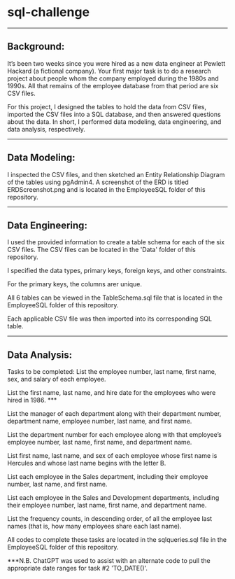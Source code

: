 # sql-challenge
-----------
Background:
-----------
It’s been two weeks since you were hired as a new data engineer at Pewlett Hackard (a fictional company). Your first major task is to do a research project about people whom the company employed during the 1980s and 1990s. All that remains of the employee database from that period are six CSV files.

For this project, I designed the tables to hold the data from CSV files, imported the CSV files into a SQL database, and then answered questions about the data. In short, I performed data modeling, data engineering, and data analysis, respectively.

--------------
Data Modeling:
--------------
I inspected the CSV files, and then sketched an Entity Relationship Diagram of the tables using pgAdmin4.  A screenshot of the ERD is titled ERDScreenshot.png and is located in the EmployeeSQL folder of this repository.

-----------------
Data Engineering:
-----------------
I used the provided information to create a table schema for each of the six CSV files. The CSV files can be located in the 'Data' folder of this repository.

I specified the data types, primary keys, foreign keys, and other constraints.

For the primary keys, the columns arer unique. 

All 6 tables can be viewed in the TableSchema.sql file that is located in the EmployeeSQL folder of this repository.

Each applicable CSV file was then imported into its corresponding SQL table.

--------------
Data Analysis:
--------------
Tasks to be completed:
List the employee number, last name, first name, sex, and salary of each employee.

List the first name, last name, and hire date for the employees who were hired in 1986. ***

List the manager of each department along with their department number, department name, employee number, last name, and first name.

List the department number for each employee along with that employee’s employee number, last name, first name, and department name.

List first name, last name, and sex of each employee whose first name is Hercules and whose last name begins with the letter B.

List each employee in the Sales department, including their employee number, last name, and first name.

List each employee in the Sales and Development departments, including their employee number, last name, first name, and department name.

List the frequency counts, in descending order, of all the employee last names (that is, how many employees share each last name).

All codes to complete these tasks are located in the sqlqueries.sql file in the EmployeeSQL folder of this repository.

***N.B. ChatGPT was used to assist with an alternate code to pull the appropriate date ranges for task #2 'TO_DATE()'.
